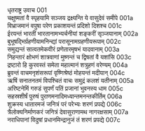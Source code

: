 धृतराष्ट्र उवाच	001  
चक्षुष्मतां वै स्पृहयामि सञ्जय द्रक्ष्यन्ति ये वासुदेवं समीपे	001a  
विभ्राजमानं वपुषा परेण प्रकाशयन्तं प्रदिशो दिशश्च	001c  
ईरयन्तं भारतीं भारतानामभ्यर्चनीयां शङ्करीं सृञ्जयानाम्	002a  
बुभूषद्भिर्ग्रहणीयामनिन्द्यां परासूनामग्रहणीयरूपाम्	002c  
समुद्यन्तं सात्वतमेकवीरं प्रणेतारमृषभं यादवानाम्	003a  
निहन्तारं क्षोभणं शात्रवाणां मुष्णन्तं च द्विषतां वै यशांसि	003c  
द्रष्टारो हि कुरवस्तं समेता महात्मानं शत्रुहणं वरेण्यम्	004a  
ब्रुवन्तं वाचमनृशंसरूपां वृष्णिश्रेष्ठं मोहयन्तं मदीयान्	004c  
ऋषिं सनातनतमं विपश्चितं वाचः समुद्रं कलशं यतीनाम्	005a  
अरिष्टनेमिं गरुडं सुपर्णं पतिं प्रजानां भुवनस्य धाम	005c  
सहस्रशीर्षं पुरुषं पुराणमनादिमध्यान्तमनन्तकीर्तिम्	006a  
शुक्रस्य धातारमजं जनित्रं परं परेभ्यः शरणं प्रपद्ये	006c  
त्रैलोक्यनिर्माणकरं जनित्रं देवासुराणामथ नागरक्षसाम्	007a  
नराधिपानां विदुषां प्रधानमिन्द्रानुजं तं शरणं प्रपद्ये	007c  
